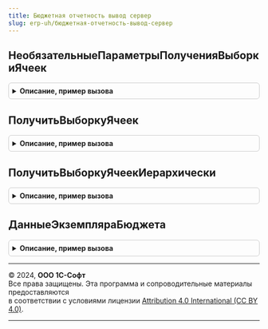 ```yaml
---
title: Бюджетная отчетность вывод сервер
slug: erp-uh/бюджетная-отчетность-вывод-сервер
---
```



## НеобязательныеПараметрыПолученияВыборкиЯчеек
<details style="margin: 1em 0; padding: 0.5em; border: 1px solid #ccc; border-radius: 6px;">

<summary style="font-weight: bold; cursor: pointer;">Описание, пример вызова</summary>

```bsl

// Получает структуру необязательных параметров для функции ПолучитьВыборкуЯчеек
// Возвращаемое значение:
//	Структура - структура параметров с ключами:
//	  * Колонка - СписокЗначений, Неопределено - список колонок к выводу
//	  * Строка - СписокЗначений, Неопределено - список строк к выводу
//	  * ИндексыПоиска - Соответствие, Неопределено - описание параметра:
//	    ** Ключ - Строка - имена колонок индекса через запятую
//	    ** Значение - Булево -
//	  *ДобавлятьФлаг - Булево - признак добавления колонки в формате Флаг + <ИмяИзмерения>.
//	  *РежимФормирования - ПеречислениеСсылка.РежимыФормированияБюджетныхОтчетов - режим формирования
//
Функция НеобязательныеПараметрыПолученияВыборкиЯчеек() Экспорт
```

Пример вызова
```bsl
Результат = БюджетнаяОтчетностьВыводСервер.НеобязательныеПараметрыПолученияВыборкиЯчеек() 
```
</details>

## ПолучитьВыборкуЯчеек
<details style="margin: 1em 0; padding: 0.5em; border: 1px solid #ccc; border-radius: 6px;">

<summary style="font-weight: bold; cursor: pointer;">Описание, пример вызова</summary>

```bsl

// Получает ячейки бюджета в соответствии с переданными параметрами.
//
// Параметры:
//	ДанныеЯчеек - ТаблицаЗначений - описание параметра.
//	НакопленныйОтбор - Структура - описание состава накапливаемых отборов:
//	* Ключ - Строка - имя измерения.
//	* Значение - Произвольный - значение применяемого отбора.
//	НеобязательныеПараметры - Структура, Неопределено - структура необязательных параметров с ключами:
//	  * Колонка - СписокЗначений, Неопределено - список колонок к выводу.
//	  * Строка - СписокЗначений, Неопределено - список строк к выводу.
//	  * ИндексыПоиска - Соответствие, Неопределено - описание параметра:
//	    ** Ключ - Строка - имена колонок индекса через запятую.
//	    ** Значение - Булево -
//	  *ДобавлятьФлаг - Булево - признак добавления колонки в формате Флаг + <ИмяИзмерения>. По умолчанию Ложь.
//
// Возвращаемое значение:
//	Массив - массив строк, найденных в таблице ДанныеЯчеек.
//
Функция ПолучитьВыборкуЯчеек(ДанныеЯчеек, НакопленныйОтбор, Экспорт
```

Пример вызова
```bsl
Результат = БюджетнаяОтчетностьВыводСервер.ПолучитьВыборкуЯчеек(ДанныеЯчеек, НакопленныйОтбор, );
```
</details>

## ПолучитьВыборкуЯчеекИерархически
<details style="margin: 1em 0; padding: 0.5em; border: 1px solid #ccc; border-radius: 6px;">

<summary style="font-weight: bold; cursor: pointer;">Описание, пример вызова</summary>

```bsl

// Получает ячейки бюджета в соответствии с переданными параметрами.
//
// Параметры:
//	ДанныеЯчеек - ТаблицаЗначений - содержит в том числе (см. ДанныеЯчеек):
// 		*Строка - СправочникСсылка.ЭлементыФинансовыхОтчетов - Строка бюджета.
// 		*Колонка - СправочникСсылка.ЭлементыФинансовыхОтчетов - Строка бюджета.
// 		*ИндексСтроки - Число - Индекс строки.
// 		*СтатьяБюджетов - СправочникСсылка.СтатьиБюджетов, СправочникСсылка.ПоказателиБюджетов - Статья бюджетов или целевой показатель.
// 		*ПоказательБюджетов - СправочникСсылка.ПоказателиБюджетов - Показатель бюджетов (расчетный или целевой).
// 		*НефинансовыйПоказатель - СправочникСсылка.НефинансовыеПоказателиБюджетов - Нефинансовый показатель.
// 		*РедактируемоеЗначение - Строка - Имя ячейки редактируемого значения.
// 		*ОсновнойЭлемент - Булево - Если истина, то выводится в бюджет, если ложь - то служит для расчета значений в основных ячейках.
// 		*ВидЭлемента - ПеречислениеСсылка.ВидыЭлементовФинансовогоОтчета - Вид элемента.
// 		*РасчетЗаполнение - Строка - Вариант расчета / заполнения ячейки.
// 		*ВидОперанда - ПеречислениеСсылка.ВидыЭлементовФинансовогоОтчета - Вид операнда.
// 		*ПорядокРасчетаОперанда - Число - порядок расчета операнда.
// 		*МинимумНомерПоПорядку - Число - минимальный номер по порядку.
// 		*Примечание - Строка - Примечание.
// 		*Период - Дата - Период данных ячейки.
// 		*Валюта - СправочникСсылка.Валюты - Валюта суммовых значений.
// 		*ЕдиницаИзмерения - СправочникСсылка.УпаковкиЕдиницыИзмерения - Единица измерения количественных значений.
// 		*Количество - Число - Количество.
// 		*КоличествоОборот - Число - Количество оборот.
// 		*Сумма - Число - Сумма.
// 		*СуммаОборот - Число - Сумма оборот.
// 		*СуммаВал - Число - Сумма валютная.
// 		*СуммаВалОборот - Число - Сумма валютная оборот.
// 		*Значение - Число - Значение нефинансового показателя.
// 		*ИмяОбластиКоличество - Строка - Имя области в табличном документе.
// 		*ИмяОбластиСумма - Строка - Имя области в табличном документе.
// 		*РассчитанКоличество - Булево - флаг расчета количества по формуле.
// 		*РассчитанСумма - Булево - флаг расчета суммы по формуле.
// 		*РассчитанЗначение - Булево - флаг расчета значения для нефинансового показателя по формуле.
// 		*СтрокаДанныхСопоставлена - Булево - Флаг сопоставления строки таблицы и строки табличного документа бюджета.
//	Измерения - Массив, Строка - коллекция имен измерений или название единственного измерения.
//	НакопленныйОтбор - Структура - описание состава накапливаемых отборов:
//	* Ключ - Строка - имя измерения.
//	* Значение - ПроизвольноеЗначение - значение применяемого отбора.
//	НеобязательныеПараметры - Структура, Неопределено - структура необязательных параметров с ключами:
//	  * Колонка - СписокЗначений, Неопределено - список колонок к выводу.
//	  * Строка - СписокЗначений, Неопределено - список строк к выводу.
//	  * ИндексыПоиска - Соответствие, Неопределено - описание параметра:
//	    ** Ключ - Строка - имена колонок индекса через запятую.
//	    ** Значение - Булево -
//	  *ДобавлятьФлаг - Булево - признак добавления колонки в формате Флаг + <ИмяИзмерения>. По умолчанию Ложь.
//
// Возвращаемое значение:
//	ТаблицаЗначений - таблица, результат выполнения схемы компоновки.
//
Функция ПолучитьВыборкуЯчеекИерархически(ДанныеЯчеек, Измерения, НакопленныйОтбор, Экспорт
```

Пример вызова
```bsl
Результат = БюджетнаяОтчетностьВыводСервер.ПолучитьВыборкуЯчеекИерархически(ДанныеЯчеек, Измерения, НакопленныйОтбор, );
```
</details>

## ДанныеЭкземпляраБюджета
<details style="margin: 1em 0; padding: 0.5em; border: 1px solid #ccc; border-radius: 6px;">

<summary style="font-weight: bold; cursor: pointer;">Описание, пример вызова</summary>

```bsl

// Возвращает данные ячеек вида бюджета и параметры их вывода
//
// Параметры:
//	Параметры - см. Документы.ЭкземплярБюджета.ПараметрыВыводаВидаБюджетаВТабличныйДокумент
//
// Возвращаемое значение:
//	Структура - данные ячеек и параметры их вывода:
//		* ДанныеЯчеек - см. БюджетнаяОтчетностьВыводСервер.ДанныеЯчеек
//		* ДанныеРасшифровки - см. ДобавитьПараметрВывода.ПараметрыВывода
//		* Результат - ТабличныйДокумент -
//		* ПараметрыВыводаВидаБюджета - см. БюджетнаяОтчетностьРасчетКэшаСервер.ПолучитьПараметрыВыводаВидаБюджета
//		* СтильУровней - Структура - содержит:
// 	 		** Значение - см. ПолучитьКэшСтилейСтрокСпискаРедактирования
//		* ДеревоСтрокСпискаРедактирования - ДеревоЗначений -
//		* Примечания - Строка, Произвольный, Структура -
//
Функция ДанныеЭкземпляраБюджета(Параметры) Экспорт
```

Пример вызова
```bsl
Результат = БюджетнаяОтчетностьВыводСервер.ДанныеЭкземпляраБюджета(Параметры) 
```
</details>

---

© 2024, **ООО 1С-Софт**  
Все права защищены. Эта программа и сопроводительные материалы предоставляются  
в соответствии с условиями лицензии [Attribution 4.0 International (CC BY 4.0)](https://creativecommons.org/licenses/by/4.0/legalcode).

---
